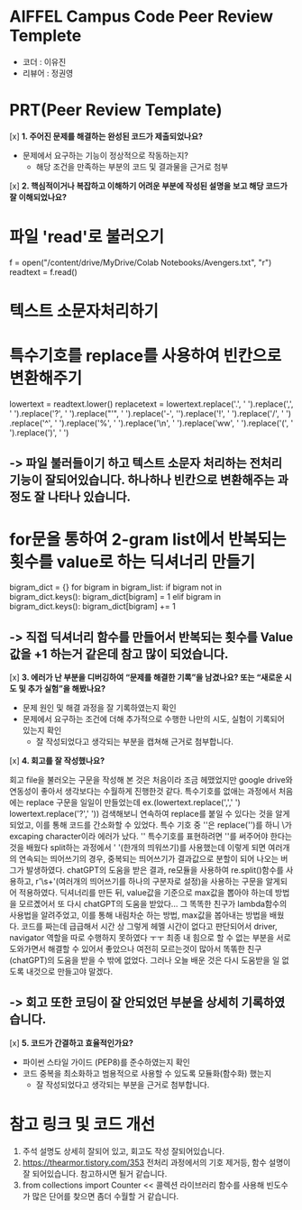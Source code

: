 # AIFFEL Campus Code Peer Review Templete
- 코더 : 이유진
- 리뷰어 : 정권영


# PRT(Peer Review Template)
[x]  **1. 주어진 문제를 해결하는 완성된 코드가 제출되었나요?**
- 문제에서 요구하는 기능이 정상적으로 작동하는지?
    - 해당 조건을 만족하는 부분의 코드 및 결과물을 근거로 첨부
    
[x]  **2. 핵심적이거나 복잡하고 이해하기 어려운 부분에 작성된 설명을 보고 해당 코드가 잘 이해되었나요?**
# 파일 'read'로 불러오기
f = open("/content/drive/MyDrive/Colab Notebooks/Avengers.txt", "r")
readtext = f.read()

# 텍스트 소문자처리하기
# 특수기호를 replace를 사용하여 빈칸으로 변환해주기
lowertext = readtext.lower()
replacetext = lowertext.replace('.', ' ').replace(',', ' ').replace('?', ' ').replace("'", ' ').replace('-', '').replace('!', ' ').replace('/', ' ')\
.replace('^', ' ').replace('%', ' ').replace('\n', ' ').replace('ww', ' ').replace('(', ' ').replace(')', ' ')

## -> 파일 불러들이기 하고 텍스트 소문자 처리하는 전처리 기능이 잘되어있습니다. 하나하나 빈칸으로 변환해주는 과정도 잘 나타나 있습니다.

# for문을 통하여 2-gram list에서 반복되는 횟수를 value로 하는 딕셔너리 만들기
bigram_dict = {}
for bigram in bigram_list:
  if bigram not in bigram_dict.keys():
    bigram_dict[bigram] = 1
  elif bigram in bigram_dict.keys():
    bigram_dict[bigram] += 1
## -> 직접 딕셔너리 함수를 만들어서 반복되는 횟수를 Value값을 +1 하는거 같은데 참고 많이 되었습니다.
        
[x]  **3. 에러가 난 부분을 디버깅하여 “문제를 해결한 기록”을 남겼나요? 또는 “새로운 시도 및 추가 실험”을 해봤나요?**
- 문제 원인 및 해결 과정을 잘 기록하였는지 확인
- 문제에서 요구하는 조건에 더해 추가적으로 수행한 나만의 시도, 실험이 기록되어 있는지 확인
    - 잘 작성되었다고 생각되는 부분을 캡쳐해 근거로 첨부합니다.
        
[x]  **4. 회고를 잘 작성했나요?**

회고
file을 불러오는 구문을 작성해 본 것은 처음이라 조금 헤맸었지만
google drive와 연동성이 좋아서 생각보다는 수월하게 진행한것 같다.
특수기호를 없애는 과정에서 처음에는 replace 구문을 일일이 만들었는데
ex.(lowertext.replace(',',' ') lowertext.replace('?',' '))
검색해보니 연속하여 replace를 붙일 수 있다는 것을 알게되었고, 이를 통해 코드를 간소화할 수 있었다.
특수 기호 중 '\'은 replace('\')를 하니 \가 excaping character이라 에러가 났다. '\' 특수기호를 표현하려면 '\'를 써주어야 한다는 것을 배웠다
split하는 과정에서 ' '(한개의 띄워쓰기)를 사용했는데 이렇게 되면 여러개의 연속되는 띄어쓰기의 경우, 중복되는 띄어쓰기가 결과값으로 분할이 되어 나오는 버그가 발생하였다. chatGPT의 도움을 받은 결과, re모듈을 사용하여 re.split()함수를 사용하고, r'\s+'(여러개의 띄어쓰기를 하나의 구분자로 설정)을 사용하는 구문을 알게되어 적용하였다.
딕셔너리를 만든 뒤, value값을 기준으로 max값을 뽑아야 하는데 방법을 모르곘어서 또 다시 chatGPT의 도움을 받았다...
그 똑똑한 친구가 lambda함수의 사용법을 알려주었고, 이를 통해 내림차순 하는 방법, max값을 봅아내는 방법을 배웠다.
코드를 짜는데 급급해서 시간 상 그렇게 헤멜 시간이 없다고 판단되어서 driver, navigator 역할을 따로 수행하지 못하였다 ㅜㅜ
최종
내 힘으로 할 수 없는 부분을 서로 도와가면서 해결할 수 있어서 좋았으나 여전히 모르는것이 많아서 똑똒한 친구(chatGPT)의 도움을 받을 수 밖에 없었다. 그러나 오늘 배운 것은 다시 도움받을 일 없도록 내것으로 만들고야 말겠다.

## -> 회고 또한 코딩이 잘 안되었던 부분을 상세히 기록하였습니다.
        
[x]  **5. 코드가 간결하고 효율적인가요?**
- 파이썬 스타일 가이드 (PEP8)를 준수하였는지 확인
- 코드 중복을 최소화하고 범용적으로 사용할 수 있도록 모듈화(함수화) 했는지
    - 잘 작성되었다고 생각되는 부분을 근거로 첨부합니다.


# 참고 링크 및 코드 개선
  1. 주석 설명도 상세히 잘되어 있고, 회고도 작성 잘되어있습니다.
  2. https://thearmor.tistory.com/353 전처리 과정에서의 기호 제거등, 함수 설명이 잘 되어있습니다. 참고하시면 될거 같습니다.
  3. from collections import Counter  << 콜렉션 라이브러리 함수를 사용해 빈도수가 많은 단어를 찾으면 좀더 수월할 거 같습니다.
